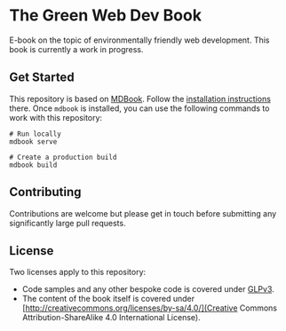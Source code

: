# The Green Web Dev Book

E-book on the topic of environmentally friendly web development. This book is currently a work in progress.

## Get Started

This repository is based on [MDBook](https://rust-lang.github.io/mdBook/index.html). Follow the [installation instructions](https://rust-lang.github.io/mdBook/guide/installation.html) there. Once `mdbook` is installed, you can use the following commands to work with this repository:

```
# Run locally
mdbook serve

# Create a production build
mdbook build
```

## Contributing

Contributions are welcome but please get in touch before submitting any significantly large pull requests.

## License

Two licenses apply to this repository:

- Code samples and any other bespoke code is covered under [GLPv3](https://github.com/mikeyhogarth/the-green-web-dev-book/blob/main/LICENSE).
- The content of the book itself is covered under [http://creativecommons.org/licenses/by-sa/4.0/](Creative Commons Attribution-ShareAlike 4.0 International License).
